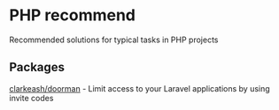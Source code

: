 # PHP recommend
Recommended solutions for typical tasks in PHP projects

## Packages
[clarkeash/doorman](https://github.com/clarkeash/doorman) - Limit access to your Laravel applications by using invite codes

